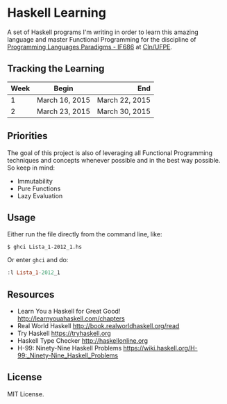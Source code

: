 # Haskell Learning

A set of Haskell programs I'm writing in order to learn this amazing language and master Functional Programming for the discipline of [Programming Languages Paradigms - IF686] at [CIn/UFPE].

## Tracking the Learning

| Week         | Begin            | End              |
| -------------|:----------------:|-----------------:|
| 1            | March 16, 2015   | March 22, 2015   |
| 2            | March 23, 2015   | March 30, 2015   |

## Priorities

The goal of this project is also of leveraging all Functional Programming techniques and concepts whenever possible and in the best way possible. So keep in mind:

* Immutability
* Pure Functions
* Lazy Evaluation

## Usage

Either run the file directly from the command line, like:

`$ ghci Lista_1-2012_1.hs`

Or enter `ghci` and do:

```haskell
:l Lista_1-2012_1
```

## Resources

* Learn You a Haskell for Great Good! http://learnyouahaskell.com/chapters
* Real World Haskell http://book.realworldhaskell.org/read
* Try Haskell https://tryhaskell.org
* Haskell Type Checker http://haskellonline.org
* H-99: Ninety-Nine Haskell Problems https://wiki.haskell.org/H-99:_Ninety-Nine_Haskell_Problems

## License

MIT License.

[Programming Languages Paradigms - IF686]: https://sites.google.com/a/cin.ufpe.br/if686
[CIn/UFPE]: http://www2.cin.ufpe.br/site/index.php
